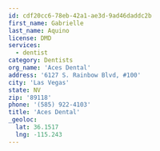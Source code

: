 ```yaml
---
id: cdf20cc6-78eb-42a1-ae3d-9ad46daddc2b
first_name: Gabrielle
last_name: Aquino
license: DMD
services:
  - dentist
category: Dentists
org_name: 'Aces Dental'
address: '6127 S. Rainbow Blvd, #100'
city: 'Las Vegas'
state: NV
zip: '89118'
phone: '(585) 922-4103'
title: 'Aces Dental'
_geoloc:
  lat: 36.1517
  lng: -115.243
---
```

